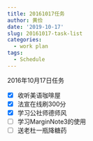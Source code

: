 ```yaml
---
title: 20161017任务
author: 黄俭
date: '2019-10-17'
slug: 20161017-task-list
categories:
  - work plan
tags:
  - Schedule
---
```


2016年10月17日任务

- [X] 收听美语咖啡屋
- [X] 法宣在线刷300分
- [X] 学习公社师德师风
- [ ] 学习MarginNote3的使用
- [ ] 送老杜一瓶降糖药